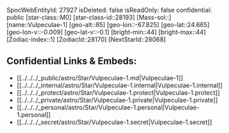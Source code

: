 ﻿---
location: [24.665,67.825,85]
type: Star
tags:
- astro/Star

---
SpocWebEntityId: 27927
isDeleted: false
isReadOnly: false
confidential: public
[star-class::M0]
[star-class-id::28193]
[Mass-sol::]
[name::Vulpeculae-1]
[geo-alt::85]
[geo-lon::-67.825]
[geo-lat::24.665]
[geo-lon-v::-0.009]
[geo-lat-v::-0.1]
[bright-min::44]
[bright-max::44]
[Zodiac-index::1]
[ZodiacId::28170]
[NextStarId::28068]



## Confidential Links & Embeds: 
- [[../../../_public/astro/Star/Vulpeculae-1.md|Vulpeculae-1]] 
- [[../../../_internal/astro/Star/Vulpeculae-1.internal|Vulpeculae-1.internal]] 
- [[../../../_protect/astro/Star/Vulpeculae-1.protect|Vulpeculae-1.protect]] 
- [[../../../_private/astro/Star/Vulpeculae-1.private|Vulpeculae-1.private]] 
- [[../../../_personal/astro/Star/Vulpeculae-1.personal|Vulpeculae-1.personal]] 
- [[../../../_secret/astro/Star/Vulpeculae-1.secret|Vulpeculae-1.secret]] 
